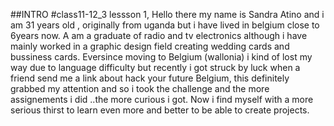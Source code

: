 ##INTRO
#class11-12_3
lessson 1, 
Hello there
my name is Sandra Atino and i am 31 years old , originally from uganda but i have lived in belgium close to 6years now.
A am a graduate of radio and tv electronics although i have mainly worked in a graphic design field creating wedding cards and bussiness cards.
Eversince moving to Belgium (wallonia) i kind of lost my way due to language difficulty but recently i got struck by luck when a friend  send me a link about hack your future Belgium, this definitely grabbed my attention and so i took the challenge and the more assignements i did ..the more curious i got.
Now i find myself with a more serious thirst to learn even more and better to be able to create projects.
